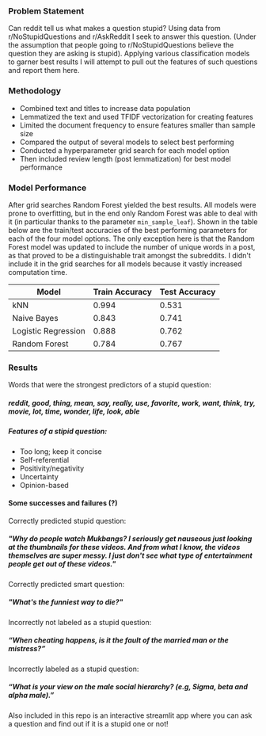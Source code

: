 ### Problem Statement
Can reddit tell us what makes a question stupid? Using data from r/NoStupidQuestions and r/AskReddit I seek to answer this question. (Under the assumption that people going to r/NoStupidQuestions believe the question they are asking is stupid). Applying various classification models to garner best results I will attempt to pull out the features of such questions and report them here. 

### Methodology
- Combined text and titles to increase data population
- Lemmatized the text and used TFIDF vectorization for creating features
- Limited the document frequency to ensure features smaller than sample size
- Compared the output of several models to select best performing
- Conducted a hyperparameter grid search for each model option
- Then included review length (post lemmatization) for best model performance

### Model Performance

After grid searches Random Forest yielded the best results. All models were prone to overfitting, but in the end only Random Forest was able to deal with it (in particular thanks to the parameter `min_sample_leaf`). Shown in the table below are the train/test accuracies of the best performing parameters for each of the four model options. The only exception here is that the Random Forest model was updated to include the number of unique words in a post, as that proved to be a distinguishable trait amongst the subreddits. I didn't include it in the grid searches for all models because it vastly increased computation time.

|Model| Train Accuracy |Test Accuracy|
|---|---|---|
|kNN |0.994 |0.531|
|Naive Bayes |0.843 |0.741|
|Logistic Regression |0.888 |0.762|
|Random Forest |0.784 |0.767|

### Results
Words that were the strongest predictors of a stupid question:
##### reddit, good, thing, mean, say, really, use, favorite, work, want, think, try, movie, lot, time, wonder, life, look, able

##### Features of a stipid question:
- Too long; keep it concise
- Self-referential 
- Positivity/negativity
- Uncertainty
- Opinion-based

#### Some successes and failures (?)
Correctly predicted stupid question:
##### "Why do people watch Mukbangs?     I seriously get nauseous just looking at the thumbnails for these videos. And from what I know, the videos themselves are super messy. I just don't see what type of entertainment people get out of these videos."
Correctly predicted smart question:
##### "What's the funniest way to die?"
Incorrectly not labeled as a stupid question:
##### “When cheating happens, is it the fault of the married man or the mistress?”
Incorrectly labeled as a stupid question:
##### “What is your view on the male social hierarchy? (e.g, Sigma, beta and alpha male).”

Also included in this repo is an interactive streamlit app where you can ask a question and find out if it is a stupid one or not!
